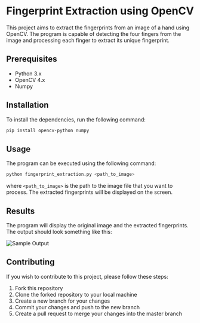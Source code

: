 # Fingerprint Extraction using OpenCV

This project aims to extract the fingerprints from an image of a hand using OpenCV. The program is capable of detecting the four fingers from the image and processing each finger to extract its unique fingerprint. 

## Prerequisites
- Python 3.x
- OpenCV 4.x
- Numpy

## Installation

To install the dependencies, run the following command:

``` bash
pip install opencv-python numpy
```

## Usage

The program can be executed using the following command:

``` bash
python fingerprint_extraction.py <path_to_image>
```

where `<path_to_image>` is the path to the image file that you want to process. The extracted fingerprints will be displayed on the screen.

## Results

The program will display the original image and the extracted fingerprints. The output should look something like this:

![Sample Output](sample_output.png)

## Contributing

If you wish to contribute to this project, please follow these steps:

1. Fork this repository
2. Clone the forked repository to your local machine
3. Create a new branch for your changes
4. Commit your changes and push to the new branch
5. Create a pull request to merge your changes into the master branch

